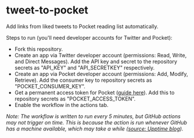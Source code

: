 # tweet-to-pocket
Add links from liked tweets to Pocket reading list automatically.

Steps to run (you'll need developer accounts for Twitter and Pocket):
- Fork this repository.
- Create an app via Twitter developer account (permissions: Read, Write, and Direct Messages). Add the API key and secret to the repository secrets as "API_KEY" and "API_SECRETKEY" respectively.
- Create an app via Pocket developer account (permissions: Add, Modify, Retrieve). Add the consumer key to repository secrets as "POCKET_CONSUMER_KEY".
- Get a permanent access token for Pocket ([guide here](https://www.jamesfmackenzie.com/getting-started-with-the-pocket-developer-api/)). Add this to repository secrets as "POCKET_ACCESS_TOKEN".
- Enable the workflow in the actions tab.

*Note: The workflow is written to run every 5 minutes, but GitHub actions may not trigger on time. This is because the action is run whenever GitHub has a machine available, which may take a while ([source: Upptime blog](https://upptime.js.org/blog/2021/01/22/github-actions-schedule-not-working/)).*
